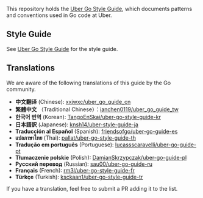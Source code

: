 This repository holds the [Uber Go Style Guide](style.md), which documents
patterns and conventions used in Go code at Uber.

## Style Guide

See [Uber Go Style Guide](style.md) for the style guide.

## Translations

We are aware of the following translations of this guide by the Go community.

- **中文翻译** (Chinese): [xxjwxc/uber_go_guide_cn](https://github.com/xxjwxc/uber_go_guide_cn)
- **繁體中文** （Traditional Chinese）：[ianchen0119/uber_go_guide_tw](https://github.com/ianchen0119/uber_go_guide_tw)
- **한국어 번역** (Korean): [TangoEnSkai/uber-go-style-guide-kr](https://github.com/TangoEnSkai/uber-go-style-guide-kr)
- **日本語訳** (Japanese): [knsh14/uber-style-guide-ja](https://github.com/knsh14/uber-style-guide-ja)
- **Traducción al Español** (Spanish): [friendsofgo/uber-go-guide-es](https://github.com/friendsofgo/uber-go-guide-es)
- **แปลภาษาไทย** (Thai): [pallat/uber-go-style-guide-th](https://github.com/pallat/uber-go-style-guide-th)
- **Tradução em português** (Portuguese): [lucassscaravelli/uber-go-guide-pt](https://github.com/lucassscaravelli/uber-go-guide-pt)
- **Tłumaczenie polskie** (Polish): [DamianSkrzypczak/uber-go-guide-pl](https://github.com/DamianSkrzypczak/uber-go-guide-pl)
- **Русский перевод** (Russian): [sau00/uber-go-guide-ru](https://github.com/sau00/uber-go-guide-ru)
- **Français** (French): [rm3l/uber-go-style-guide-fr](https://github.com/rm3l/uber-go-style-guide-fr)
- **Türkçe** (Turkish): [ksckaan1/uber-go-style-guide-tr](https://github.com/ksckaan1/uber-go-style-guide-tr)

If you have a translation, feel free to submit a PR adding it to the list.
